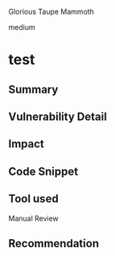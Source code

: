 Glorious Taupe Mammoth

medium

# test

## Summary

## Vulnerability Detail

## Impact

## Code Snippet

## Tool used

Manual Review

## Recommendation